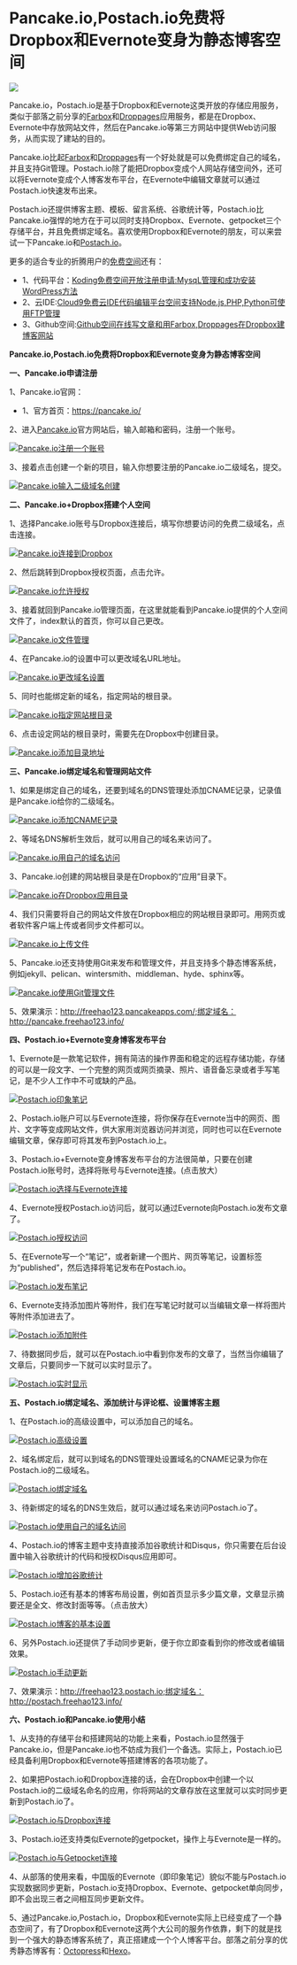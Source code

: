 # Pancake.io,Postach.io免费将Dropbox和Evernote变身为静态博客空间

![](http://img.freehao123.com/wp-content/uploads/2014/10/postach.io_00.gif)

Pancake.io，Postach.io是基于Dropbox和Evernote这类开放的存储应用服务，类似于部落之前分享的[Farbox](http://www.freehao123.com/tag/farbox/)和[Droppages](http://www.freehao123.com/tag/droppages/)应用服务，都是在Dropbox、Evernote中存放网站文件，然后在Pancake.io等第三方网站中提供Web访问服务，从而实现了建站的目的。

Pancake.io比起[Farbox](http://www.freehao123.com/tag/farbox/)和[Droppages](http://www.freehao123.com/tag/droppages/)有一个好处就是可以免费绑定自己的域名，并且支持Git管理。Postach.io除了能把Dropbox变成个人网站存储空间外，还可以将Evernote变成个人博客发布平台，在Evernote中编辑文章就可以通过Postach.io快速发布出来。

Postach.io还提供博客主题、模板、留言系统、谷歌统计等，Postach.io比Pancake.io强悍的地方在于可以同时支持Dropbox、Evernote、getpocket三个存储平台，并且免费绑定域名。喜欢使用Dropbox和Evernote的朋友，可以来尝试一下Pancake.io和[Postach.io](http://www.freehao123.com/tag/postach-io/)。

更多的适合专业的折腾用户的[免费空间](http://www.freehao123.com/category/freekongjian/)还有：

  * 1、代码平台：[Koding免费空间开放注册申请:MysqL管理和成功安装WordPress方法](http://www.freehao123.com/koding-mysql/)
  * 2、云IDE:[Cloud9免费云IDE代码编辑平台空间支持Node.js,PHP,Python可使用FTP管理](http://www.freehao123.com/cloud9-ide/)
  * 3、Github空间:[Github空间在线写文章和用Farbox,Droppages在Dropbox建博客网站](http://www.freehao123.com/github-farbox-dropbox/)

**Pancake.io,Postach.io免费将Dropbox和Evernote变身为静态博客空间**

**一、Pancake.io申请注册**

1、Pancake.io官网：

  * 1、官方首页：https://pancake.io/

2、进入[Pancake.io](http://www.freehao123.com/tag/pancake-io/)官方网站后，输入邮箱和密码，注册一个账号。

[![Pancake.io注册一个账号](http://img.freehao123.com/wp-content/uploads/2014/10/postach.io_01.gif)](http://img.freehao123.com/wp-content/uploads/2014/10/postach.io_01.gif)

3、接着点击创建一个新的项目，输入你想要注册的Pancake.io二级域名，提交。

[![Pancake.io输入二级域名创建](http://img.freehao123.com/wp-content/uploads/2014/10/postach.io_02.gif)](http://img.freehao123.com/wp-content/uploads/2014/10/postach.io_02.gif)

**二、Pancake.io+Dropbox搭建个人空间**

1、选择Pancake.io账号与Dropbox连接后，填写你想要访问的免费二级域名，点击连接。

[![Pancake.io连接到Dropbox](http://img.freehao123.com/wp-content/uploads/2014/10/postach.io_04.gif)](http://img.freehao123.com/wp-content/uploads/2014/10/postach.io_04.gif)

2、然后跳转到Dropbox授权页面，点击允许。

[![Pancake.io允许授权](http://img.freehao123.com/wp-content/uploads/2014/10/postach.io_05.gif)](http://img.freehao123.com/wp-content/uploads/2014/10/postach.io_05.gif)

3、接着就回到Pancake.io管理页面，在这里就能看到Pancake.io提供的个人空间文件了，index默认的首页，你可以自己更改。

[![Pancake.io文件管理](http://img.freehao123.com/wp-content/uploads/2014/10/postach.io_06.gif)](http://img.freehao123.com/wp-content/uploads/2014/10/postach.io_06.gif)

4、在Pancake.io的设置中可以更改域名URL地址。

[![Pancake.io更改域名设置](http://img.freehao123.com/wp-content/uploads/2014/10/postach.io_07.gif)](http://img.freehao123.com/wp-content/uploads/2014/10/postach.io_07.gif)

5、同时也能绑定新的域名，指定网站的根目录。

[![Pancake.io指定网站根目录](http://img.freehao123.com/wp-content/uploads/2014/10/postach.io_08.gif)](http://img.freehao123.com/wp-content/uploads/2014/10/postach.io_08.gif)

6、点击设定网站的根目录时，需要先在Dropbox中创建目录。

[![Pancake.io添加目录地址](http://img.freehao123.com/wp-content/uploads/2014/10/postach.io_09.gif)](http://img.freehao123.com/wp-content/uploads/2014/10/postach.io_09.gif)

**三、Pancake.io绑定域名和管理网站文件**

1、如果是绑定自己的域名，还要到域名的DNS管理处添加CNAME记录，记录值是Pancake.io给你的二级域名。

[![Pancake.io添加CNAME记录](http://img.freehao123.com/wp-content/uploads/2014/10/postach.io_11.gif)](http://img.freehao123.com/wp-content/uploads/2014/10/postach.io_11.gif)

2、等域名DNS解析生效后，就可以用自己的域名来访问了。

[![Pancake.io用自己的域名访问](http://img.freehao123.com/wp-content/uploads/2014/10/postach.io_12.gif)](http://img.freehao123.com/wp-content/uploads/2014/10/postach.io_12.gif)

3、Pancake.io创建的网站根目录是在Dropbox的“应用”目录下。

[![Pancake.io在Dropbox应用目录](http://img.freehao123.com/wp-content/uploads/2014/10/postach.io_13.gif)](http://img.freehao123.com/wp-content/uploads/2014/10/postach.io_13.gif)

4、我们只需要将自己的网站文件放在Dropbox相应的网站根目录即可。用网页或者软件客户端上传或者同步文件都可以。

[![Pancake.io上传文件](http://img.freehao123.com/wp-content/uploads/2014/10/postach.io_14.gif)](http://img.freehao123.com/wp-content/uploads/2014/10/postach.io_14.gif)

5、Pancake.io还支持使用Git来发布和管理文件，并且支持多个静态博客系统，例如jekyll、pelican、wintersmith、middleman、hyde、sphinx等。

[![Pancake.io使用Git管理文件](http://img.freehao123.com/wp-content/uploads/2014/10/postach.io_29.jpg)](http://img.freehao123.com/wp-content/uploads/2014/10/postach.io_29.jpg)

5、效果演示：http://freehao123.pancakeapps.com/;绑定域名：http://pancake.freehao123.info/

**四、Postach.io+Evernote变身博客发布平台**

1、Evernote是一款笔记软件，拥有简洁的操作界面和稳定的远程存储功能，存储的可以是一段文字、一个完整的网页或网页摘录、照片、语音备忘录或者手写笔记，是不少人工作中不可或缺的产品。

[![Postach.io印象笔记](http://img.freehao123.com/wp-content/uploads/2014/10/postach.io_18.jpg)](http://img.freehao123.com/wp-content/uploads/2014/10/postach.io_18.jpg)

2、Postach.io账户可以与Evernote连接，将你保存在Evernote当中的网页、图片、文字等变成网站文件，供大家用浏览器访问并浏览，同时也可以在Evernote编辑文章，保存即可将其发布到Postach.io上。

3、Postach.io+Evernote变身博客发布平台的方法很简单，只要在创建Postach.io账号时，选择将账号与Evernote连接。(点击放大）

[![Postach.io选择与Evernote连接](http://img.freehao123.com/wp-content/uploads/2014/10/postach.io_03-500x240.gif)](http://img.freehao123.com/wp-content/uploads/2014/10/postach.io_03.gif)

4、Evernote授权Postach.io访问后，就可以通过Evernote向Postach.io发布文章了。

[![Postach.io授权访问](http://img.freehao123.com/wp-content/uploads/2014/10/postach.io_15.gif)](http://img.freehao123.com/wp-content/uploads/2014/10/postach.io_15.gif)

5、在Evernote写一个“笔记”，或者新建一个图片、网页等笔记，设置标签为“published”，然后选择将笔记发布在Postach.io。

[![Postach.io发布笔记](http://img.freehao123.com/wp-content/uploads/2014/10/postach.io_18.gif)](http://img.freehao123.com/wp-content/uploads/2014/10/postach.io_18.gif)

6、Evernote支持添加图片等附件，我们在写笔记时就可以当编辑文章一样将图片等附件添加进去了。

[![Postach.io添加附件](http://img.freehao123.com/wp-content/uploads/2014/10/postach.io_19.gif)](http://img.freehao123.com/wp-content/uploads/2014/10/postach.io_19.gif)

7、待数据同步后，就可以在Postach.io中看到你发布的文章了，当然当你编辑了文章后，只要同步一下就可以实时显示了。

[![Postach.io实时显示](http://img.freehao123.com/wp-content/uploads/2014/10/postach.io_20.jpg)](http://img.freehao123.com/wp-content/uploads/2014/10/postach.io_20.jpg)

**五、Postach.io绑定域名、添加统计与评论框、设置博客主题**

1、在Postach.io的高级设置中，可以添加自己的域名。

[![Postach.io高级设置](http://img.freehao123.com/wp-content/uploads/2014/10/postach.io_21.gif)](http://img.freehao123.com/wp-content/uploads/2014/10/postach.io_21.gif)

2、域名绑定后，就可以到域名的DNS管理处设置域名的CNAME记录为你在Postach.io的二级域名。

[![Postach.io绑定域名](http://img.freehao123.com/wp-content/uploads/2014/10/postach.io_23.gif)](http://img.freehao123.com/wp-content/uploads/2014/10/postach.io_23.gif)

3、待新绑定的域名的DNS生效后，就可以通过域名来访问Postach.io了。

[![Postach.io使用自己的域名访问](http://img.freehao123.com/wp-content/uploads/2014/10/postach.io_27.jpg)](http://img.freehao123.com/wp-content/uploads/2014/10/postach.io_27.jpg)

4、Postach.io的博客主题中支持直接添加谷歌统计和Disqus，你只需要在后台设置中输入谷歌统计的代码和授权Disqus应用即可。

[![Postach.io增加谷歌统计](http://img.freehao123.com/wp-content/uploads/2014/10/postach.io_22.gif)](http://img.freehao123.com/wp-content/uploads/2014/10/postach.io_22.gif)

5、Postach.io还有基本的博客布局设置，例如首页显示多少篇文章，文章显示摘要还是全文、修改封面等等。（点击放大）

[![Postach.io博客的基本设置](http://img.freehao123.com/wp-content/uploads/2014/10/postach.io_24-500x240.gif)](http://img.freehao123.com/wp-content/uploads/2014/10/postach.io_24.gif)

6、另外Postach.io还提供了手动同步更新，便于你立即查看到你的修改或者编辑效果。

[![Postach.io手动更新](http://img.freehao123.com/wp-content/uploads/2014/10/postach.io_27.gif)](http://img.freehao123.com/wp-content/uploads/2014/10/postach.io_27.gif)

7、效果演示：http://freehao123.postach.io;绑定域名：http://postach.freehao123.info/

**六、Postach.io和Pancake.io使用小结**

1、从支持的存储平台和搭建网站的功能上来看，Postach.io显然强于Pancake.io，但是Pancake.io也不妨成为我们一个备选。实际上，Postach.io已经具备利用Dropbox和Evernote等搭建博客的各项功能了。

2、如果把Postach.io和Dropbox连接的话，会在Dropbox中创建一个以Postach.io的二级域名命名的应用，你将网站的文章存放在这里就可以实时同步更新到Postach.io了。

[![Postach.io与Dropbox连接](http://img.freehao123.com/wp-content/uploads/2014/10/postach.io_26.gif)](http://img.freehao123.com/wp-content/uploads/2014/10/postach.io_26.gif)

3、Postach.io还支持类似Evernote的getpocket，操作上与Evernote是一样的。

[![Postach.io与Getpocket连接](http://img.freehao123.com/wp-content/uploads/2014/10/postach.io_25.gif)](http://img.freehao123.com/wp-content/uploads/2014/10/postach.io_25.gif)

4、从部落的使用来看，中国版的Evernote（即印象笔记）貌似不能与Postach.io实现数据同步更新，Postach.io支持Dropbox、Evernote、getpocket单向同步，即不会出现三者之间相互同步更新文件。

5、通过Pancake.io,Postach.io，Dropbox和Evernote实际上已经变成了一个静态空间了，有了Dropbox和Evernote这两个大公司的服务作依靠，剩下的就是找到一个强大的静态博客系统了，真正搭建成一个个人博客平台。部落之前分享的优秀静态博客有：[Octopress](http://www.freehao123.com/tag/octopress/)和[Hexo](http://www.freehao123.com/tag/hexo/)。
